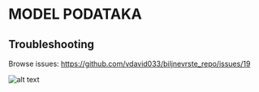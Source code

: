 # MODEL PODATAKA

## Troubleshooting
Browse issues: https://github.com/vdavid033/biljnevrste_repo/issues/19

![alt text](https://user-images.githubusercontent.com/48513147/55822622-4ce95b00-5b00-11e9-9a12-631e7417ef79.png)

